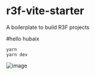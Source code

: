 # r3f-vite-starter
A boilerplate to build R3F projects

#hello hubaix

```
yarn
yarn dev
```


![image](https://user-images.githubusercontent.com/6551176/221732091-23ee52cb-4150-42fa-b998-43628d7a6b0d.png)

